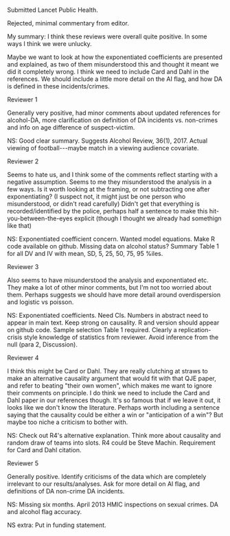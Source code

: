 Submitted Lancet Public Health.

Rejected, minimal commentary from editor.


My summary:
I think these reviews were overall quite positive. In some ways I think we were unlucky.

Maybe we want to look at how the exponentiated coefficients are presented and explained, as two of them misunderstood this and thought it meant we did it completely wrong.
I think we need to include Card and Dahl in the references.
We should include a little more detail on the AI flag, and how DA is defined in these incidents/crimes.



Reviewer 1

Generally very positive, had minor comments about updated references for alcohol-DA, more clarification on definition of DA incidents vs. non-crimes and info on age difference of suspect-victim.

NS: Good clear summary. Suggests Alcohol Review, 36(1), 2017. Actual viewing of football---maybe match in a viewing audience covariate. 

Reviewer 2

Seems to hate us, and I think some of the comments reflect starting with a negative assumption. 
Seems to me they misunderstood the analysis in a few ways. Is it worth looking at the framing, or not subtracting one after exponentiating? (I suspect not, it might just be one person who misunderstood, or didn't read carefully) 
Didn't get that everything is recorded/identified by the police, perhaps half a sentence to make this hit-you-between-the-eyes explicit (though I thought we already had somethign like that) 

NS: Exponentiated coefficient concern. Wanted model equations. Make R code available on github. Missing data on alcohol status? Summary Table 1 for all DV and IV with mean, SD, 5, 25, 50, 75, 95 %iles. 



Reviewer 3

Also seems to have misunderstood the analysis and exponentiated etc. 
They make a lot of other minor comments, but I'm not too worried about them. Perhaps suggests we should have more detail around overdispersion and logistic vs poisson.

NS: Exponentiated coefficients. Need CIs. Numbers in abstract need to appear in main text. Keep strong on causality. R and version should appear on github code. Sample selection Table 1 required. Clearly a replication-crisis style knowledge of statistics from reviewer. Avoid inference from the null (para 2, Discussion). 





Reviewer 4

I think this might be Card or Dahl. They are really clutching at straws to make an alternative causality argument that would fit with that QJE paper, and refer to beating "their own women", which makes me want to ignore their comments on principle.
I do think we need to include the Card and Dahl paper in our references though. It's so famous that if we leave it out, it looks like we don't know the literature.
Perhaps worth including a sentence saying that the causality could be either a win or "anticipation of a win"? But maybe too niche a criticism to bother with.

NS: Check out R4's alternative explanation. Think more about causality and random draw of teams into slots. R4 could be Steve Machin. Requirement for Card and Dahl citation.



Reviewer 5

Generally positive. Identify criticisms of the data which are completely irrelevant to our results/analyses. Ask for more detail on AI flag, and definitions of DA non-crime DA incidents. 

NS: Missing six months. April 2013 HMIC inspections on sexual crimes. DA and alcohol flag accuracy. 

NS extra: Put in funding statement. 

